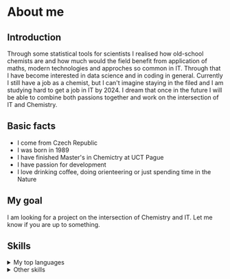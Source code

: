 # About me

## Introduction
Through some statistical tools for scientists I realised how old-school chemists are and how much would the field benefit from application of maths, modern technologies and approches so common in IT. Through that I have become interested in data science and in coding in general. Currently I still have a job as a chemist, but I can't imagine staying in the filed and I am studying hard to get a job in IT by 2024. I dream that once in the future I will be able to combine both passions together and work on the intersection of IT and Chemistry.

## Basic facts
* I come from Czech Republic 
* I was born in 1989
* I have finished Master's in Chemictry at UCT Pague
* I have passion for development
* I love drinking coffee, doing orienteering or just spending time in the Nature

## My goal
I am looking for a project on the intersection of Chemistry and IT. Let me know if you are up to something.

## Skills

<details>
<summary>My top languages</summary>
| Rank | Languages |
|-----:|-----------|
|     1| Python    |
|     2| Javascript|
|     3| SQL       |
</details>

<details>
<summary>Other skills</summary>
* HTML
* Data Analysis
</details>